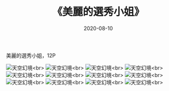 ﻿---
layout: post
title: 《美麗的選秀小姐》
date: 2020-08-10
img: http://photo.orgx.cf/性感/2019/美麗的選秀小姐/000.jpg
tags: [美女,性感,泳衣]
---

美麗的選秀小姐，12P



![天空幻境](http://photo.orgx.cf/性感/2019/美麗的選秀小姐/001.jpg''天空幻境'')<br>
![天空幻境](http://photo.orgx.cf/性感/2019/美麗的選秀小姐/002.jpg''天空幻境'')<br>
![天空幻境](http://photo.orgx.cf/性感/2019/美麗的選秀小姐/003.jpg''天空幻境'')<br>
![天空幻境](http://photo.orgx.cf/性感/2019/美麗的選秀小姐/004.jpg''天空幻境'')<br>
![天空幻境](http://photo.orgx.cf/性感/2019/美麗的選秀小姐/005.jpg''天空幻境'')<br>
![天空幻境](http://photo.orgx.cf/性感/2019/美麗的選秀小姐/006.jpg''天空幻境'')<br>
![天空幻境](http://photo.orgx.cf/性感/2019/美麗的選秀小姐/007.jpg''天空幻境'')<br>
![天空幻境](http://photo.orgx.cf/性感/2019/美麗的選秀小姐/008.jpg''天空幻境'')<br>
![天空幻境](http://photo.orgx.cf/性感/2019/美麗的選秀小姐/009.jpg''天空幻境'')<br>
![天空幻境](http://photo.orgx.cf/性感/2019/美麗的選秀小姐/010.jpg''天空幻境'')<br>
![天空幻境](http://photo.orgx.cf/性感/2019/美麗的選秀小姐/011.jpg''天空幻境'')<br>
![天空幻境](http://photo.orgx.cf/性感/2019/美麗的選秀小姐/012.jpg''天空幻境'')<br>
